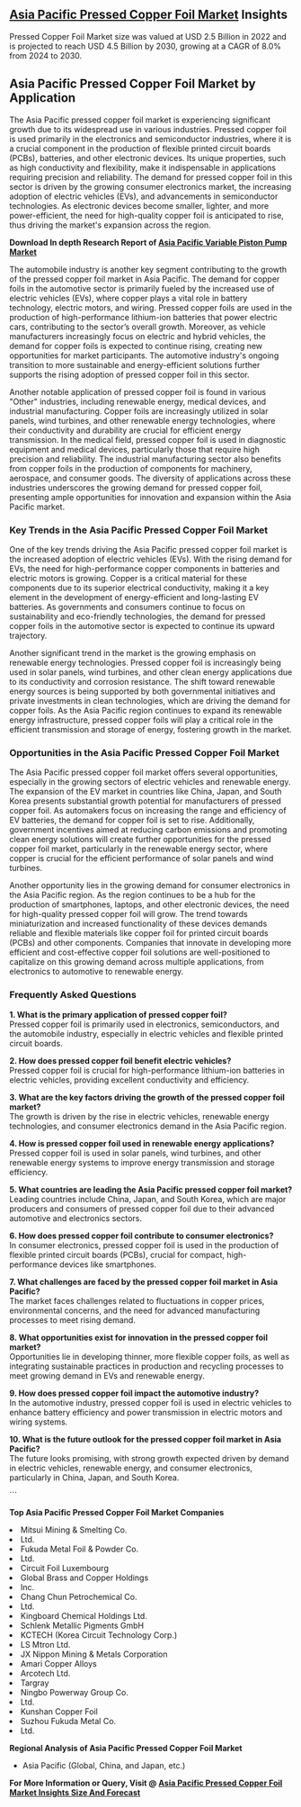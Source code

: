 <h2><a href="https://www.verifiedmarketreports.com/download-sample/?rid=344784&amp;utm_source=Github-Feb&amp;utm_medium=225" target="_blank">Asia Pacific Pressed Copper Foil Market</a> Insights</h2><p>Pressed Copper Foil Market size was valued at USD 2.5 Billion in 2022 and is projected to reach USD 4.5 Billion by 2030, growing at a CAGR of 8.0% from 2024 to 2030.</p><p><h2>Asia Pacific Pressed Copper Foil Market by Application</h2> <p>The Asia Pacific pressed copper foil market is experiencing significant growth due to its widespread use in various industries. Pressed copper foil is used primarily in the electronics and semiconductor industries, where it is a crucial component in the production of flexible printed circuit boards (PCBs), batteries, and other electronic devices. Its unique properties, such as high conductivity and flexibility, make it indispensable in applications requiring precision and reliability. The demand for pressed copper foil in this sector is driven by the growing consumer electronics market, the increasing adoption of electric vehicles (EVs), and advancements in semiconductor technologies. As electronic devices become smaller, lighter, and more power-efficient, the need for high-quality copper foil is anticipated to rise, thus driving the market's expansion across the region. <p><strong>Download In depth Research Report of <a href="https://www.verifiedmarketreports.com/download-sample/?rid=236118&amp;utm_source=Pulse-Dec&amp;utm_medium=225" target="_blank">Asia Pacific Variable Piston Pump Market</a></strong></p> </p> <p>The automobile industry is another key segment contributing to the growth of the pressed copper foil market in Asia Pacific. The demand for copper foils in the automotive sector is primarily fueled by the increased use of electric vehicles (EVs), where copper plays a vital role in battery technology, electric motors, and wiring. Pressed copper foils are used in the production of high-performance lithium-ion batteries that power electric cars, contributing to the sector’s overall growth. Moreover, as vehicle manufacturers increasingly focus on electric and hybrid vehicles, the demand for copper foils is expected to continue rising, creating new opportunities for market participants. The automotive industry's ongoing transition to more sustainable and energy-efficient solutions further supports the rising adoption of pressed copper foil in this sector. <p>Another notable application of pressed copper foil is found in various "Other" industries, including renewable energy, medical devices, and industrial manufacturing. Copper foils are increasingly utilized in solar panels, wind turbines, and other renewable energy technologies, where their conductivity and durability are crucial for efficient energy transmission. In the medical field, pressed copper foil is used in diagnostic equipment and medical devices, particularly those that require high precision and reliability. The industrial manufacturing sector also benefits from copper foils in the production of components for machinery, aerospace, and consumer goods. The diversity of applications across these industries underscores the growing demand for pressed copper foil, presenting ample opportunities for innovation and expansion within the Asia Pacific market. <h3>Key Trends in the Asia Pacific Pressed Copper Foil Market</h3> <p>One of the key trends driving the Asia Pacific pressed copper foil market is the increased adoption of electric vehicles (EVs). With the rising demand for EVs, the need for high-performance copper components in batteries and electric motors is growing. Copper is a critical material for these components due to its superior electrical conductivity, making it a key element in the development of energy-efficient and long-lasting EV batteries. As governments and consumers continue to focus on sustainability and eco-friendly technologies, the demand for pressed copper foils in the automotive sector is expected to continue its upward trajectory. <p>Another significant trend in the market is the growing emphasis on renewable energy technologies. Pressed copper foil is increasingly being used in solar panels, wind turbines, and other clean energy applications due to its conductivity and corrosion resistance. The shift toward renewable energy sources is being supported by both governmental initiatives and private investments in clean technologies, which are driving the demand for copper foils. As the Asia Pacific region continues to expand its renewable energy infrastructure, pressed copper foils will play a critical role in the efficient transmission and storage of energy, fostering growth in the market. <h3>Opportunities in the Asia Pacific Pressed Copper Foil Market</h3> <p>The Asia Pacific pressed copper foil market offers several opportunities, especially in the growing sectors of electric vehicles and renewable energy. The expansion of the EV market in countries like China, Japan, and South Korea presents substantial growth potential for manufacturers of pressed copper foil. As automakers focus on increasing the range and efficiency of EV batteries, the demand for copper foil is set to rise. Additionally, government incentives aimed at reducing carbon emissions and promoting clean energy solutions will create further opportunities for the pressed copper foil market, particularly in the renewable energy sector, where copper is crucial for the efficient performance of solar panels and wind turbines. <p>Another opportunity lies in the growing demand for consumer electronics in the Asia Pacific region. As the region continues to be a hub for the production of smartphones, laptops, and other electronic devices, the need for high-quality pressed copper foil will grow. The trend towards miniaturization and increased functionality of these devices demands reliable and flexible materials like copper foil for printed circuit boards (PCBs) and other components. Companies that innovate in developing more efficient and cost-effective copper foil solutions are well-positioned to capitalize on this growing demand across multiple applications, from electronics to automotive to renewable energy. <h3>Frequently Asked Questions</h3> <p><strong>1. What is the primary application of pressed copper foil?</strong><br> Pressed copper foil is primarily used in electronics, semiconductors, and the automobile industry, especially in electric vehicles and flexible printed circuit boards.</p> <p><strong>2. How does pressed copper foil benefit electric vehicles?</strong><br> Pressed copper foil is crucial for high-performance lithium-ion batteries in electric vehicles, providing excellent conductivity and efficiency.</p> <p><strong>3. What are the key factors driving the growth of the pressed copper foil market?</strong><br> The growth is driven by the rise in electric vehicles, renewable energy technologies, and consumer electronics demand in the Asia Pacific region.</p> <p><strong>4. How is pressed copper foil used in renewable energy applications?</strong><br> Pressed copper foil is used in solar panels, wind turbines, and other renewable energy systems to improve energy transmission and storage efficiency.</p> <p><strong>5. What countries are leading the Asia Pacific pressed copper foil market?</strong><br> Leading countries include China, Japan, and South Korea, which are major producers and consumers of pressed copper foil due to their advanced automotive and electronics sectors.</p> <p><strong>6. How does pressed copper foil contribute to consumer electronics?</strong><br> In consumer electronics, pressed copper foil is used in the production of flexible printed circuit boards (PCBs), crucial for compact, high-performance devices like smartphones.</p> <p><strong>7. What challenges are faced by the pressed copper foil market in Asia Pacific?</strong><br> The market faces challenges related to fluctuations in copper prices, environmental concerns, and the need for advanced manufacturing processes to meet rising demand.</p> <p><strong>8. What opportunities exist for innovation in the pressed copper foil market?</strong><br> Opportunities lie in developing thinner, more flexible copper foils, as well as integrating sustainable practices in production and recycling processes to meet growing demand in EVs and renewable energy.</p> <p><strong>9. How does pressed copper foil impact the automotive industry?</strong><br> In the automotive industry, pressed copper foil is used in electric vehicles to enhance battery efficiency and power transmission in electric motors and wiring systems.</p> <p><strong>10. What is the future outlook for the pressed copper foil market in Asia Pacific?</strong><br> The future looks promising, with strong growth expected driven by demand in electric vehicles, renewable energy, and consumer electronics, particularly in China, Japan, and South Korea.</p> ```</p><p><strong>Top Asia Pacific Pressed Copper Foil Market Companies</strong></p><div data-test-id=""><p><li>Mitsui Mining & Smelting Co.</li><li> Ltd.</li><li> Fukuda Metal Foil & Powder Co.</li><li> Ltd.</li><li> Circuit Foil Luxembourg</li><li> Global Brass and Copper Holdings</li><li> Inc.</li><li> Chang Chun Petrochemical Co.</li><li> Ltd.</li><li> Kingboard Chemical Holdings Ltd.</li><li> Schlenk Metallic Pigments GmbH</li><li> KCTECH (Korea Circuit Technology Corp.)</li><li> LS Mtron Ltd.</li><li> JX Nippon Mining & Metals Corporation</li><li> Amari Copper Alloys</li><li> Arcotech Ltd.</li><li> Targray</li><li> Ningbo Powerway Group Co.</li><li> Ltd.</li><li> Kunshan Copper Foil</li><li> Suzhou Fukuda Metal Co.</li><li> Ltd.</li></p><div><strong>Regional Analysis of&nbsp;Asia Pacific Pressed Copper Foil Market</strong></div><ul><li dir="ltr"><p dir="ltr">Asia Pacific (Global, China, and Japan, etc.)</p></li></ul><p><strong>For More Information or Query, Visit @&nbsp;</strong><strong><a href="https://www.verifiedmarketreports.com/product/pressed-copper-foil-market/?utm_source=Github-Feb&amp;utm_medium=225" target="_blank">Asia Pacific Pressed Copper Foil Market Insights Size And Forecast</a></strong></p></div><h2>&nbsp;</h2><div data-test-id="">&nbsp;</div>

